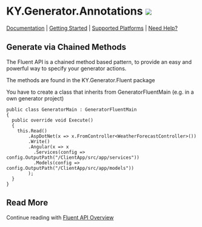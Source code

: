 # KY.Generator.Annotations ![](https://img.shields.io/nuget/v/KY.Generator.svg?style=flat)

[Documentation](https://generator.ky-programming.de) | [Getting Started](https://generator.ky-programming.de/start) | [Supported Platforms](https://generator.ky-programming.de/start/platforms) | [Need Help?](https://generator.ky-programming.de/start/help)

## Generate via Chained Methods

The Fluent API is a chained method based pattern, to provide an easy and powerful way to specify your generator actions.

The methods are found in the KY.Generator.Fluent package

You have to create a class that inherits from GeneratorFluentMain (e.g. in a own generator project)

```
public class GeneratorMain : GeneratorFluentMain
{
  public override void Execute()
  {
    this.Read()
        .AspDotNet(x => x.FromController<WeatherForecastController>())
        .Write()
        .Angular(x => x
          .Services(config => config.OutputPath("/ClientApp/src/app/services"))
          .Models(config => config.OutputPath("/ClientApp/src/app/models"))
        );
  }
}
```

## Read More
Continue reading with [Fluent API Overview](https://generator.ky-programming.de/start/code/fluent-api)
